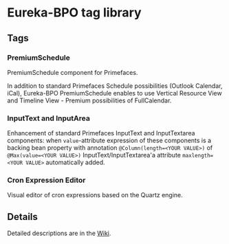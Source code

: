 # Eureka-BPO tag library

## Tags

### PremiumSchedule
PremiumSchedule component for Primefaces.

In addition to standard Primefaces Schedule possibilities (Outlook Calendar, iCal), Eureka-BPO PremiumSchedule enables to use Vertical Resource View and Timeline View - Premium possibilities of FullCalendar.

### InputText and InputArea

Enhancement of standard Primefaces InputText and InputTextarea components: when `value`-attribute expression of these components is a backing bean property with annotation `@Column(length=<YOUR VALUE>)` of `@Max(value=<YOUR VALUE>)` InputText/InputTextarea'a attribute `maxlength=<YOUR VALUE>` automatically added.

### Cron Expression Editor

Visual editor of cron expressions based on the Quartz engine.

## Details
Detailed descriptions are in the [Wiki](https://github.com/eureka-bpo/primefaces-taglib/wiki).
